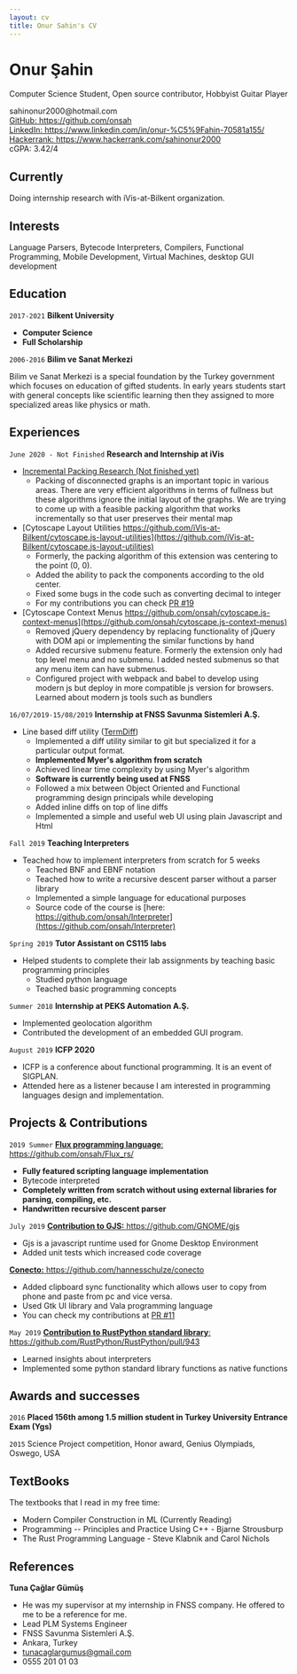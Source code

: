```yaml
---
layout: cv
title: Onur Sahin's CV
---
```

# Onur Şahin
Computer Science Student, Open source contributor, Hobbyist Guitar Player

<div id="webaddress">
<t> sahinonur2000@hotmail.com</t> 
<br/> <a href="https://github.com/onsah">GitHub: https://github.com/onsah</a>
<br/> <a href="https://www.linkedin.com/in/onur-%C5%9Fahin-70581a155/"> LinkedIn: https://www.linkedin.com/in/onur-%C5%9Fahin-70581a155/</a>
<br/> <a href="https://www.hackerrank.com/sahinonur2000"> Hackerrank: https://www.hackerrank.com/sahinonur2000</a>
<div> cGPA: 3.42/4 </div>
</div>


## Currently

Doing internship research with iVis-at-Bilkent organization.


## Interests

Language Parsers, Bytecode Interpreters, Compilers, Functional Programming, Mobile Development, Virtual Machines, desktop GUI development

## Education

`2017-2021`
__Bilkent University__
- __Computer Science__
- __Full Scholarship__

`2006-2016`
__Bilim ve Sanat Merkezi__

Bilim ve Sanat Merkezi is a special foundation by the Turkey government which focuses on education of gifted students. In early years students start with general concepts like scientific learning then they assigned to more specialized areas like physics or math.

## Experiences

`June 2020 - Not Finished`
__Research and Internship at iVis__
- [Incremental Packing Research (Not finished yet)]()
  - Packing of disconnected graphs is an important topic in various areas. There are very efficient algorithms in terms of fullness but these algorithms ignore the initial layout of the graphs. We are trying to come up with a feasible packing algorithm that works incrementally so that user preserves their mental map
- [Cytoscape Layout Utilities https://github.com/iVis-at-Bilkent/cytoscape.js-layout-utilities](https://github.com/iVis-at-Bilkent/cytoscape.js-layout-utilities)
  - Formerly, the packing algorithm of this extension was centering to the point (0, 0).
  - Added the ability to pack the components according to the old center.
  - Fixed some bugs in the code such as converting decimal to integer
  - For my contributions you can check [PR #19](https://github.com/iVis-at-Bilkent/cytoscape.js-layout-utilities/pull/19)
- [Cytoscape Context Menus https://github.com/onsah/cytoscape.js-context-menus](https://github.com/onsah/cytoscape.js-context-menus)
  - Removed jQuery dependency by replacing functionality of jQuery with DOM api or implementing the similar functions by hand
  - Added recursive submenu feature. Formerly the extension only had top level menu and no submenu. I added nested submenus so that any menu item can have submenus.
  - Configured project with webpack and babel to develop using modern js but deploy in more compatible js version for browsers. Learned about modern js tools such as bundlers

`16/07/2019-15/08/2019`
__Internship at FNSS Savunma Sistemleri A.Ş.__
- Line based diff utility (<a href="">TermDiff</a>)
    - Implemented a diff utility similar to git but specialized it for a particular output format.
    - __Implemented Myer's algorithm from scratch__
    - Achieved linear time complexity by using Myer's algorithm
    - __Software is currently being used at FNSS__
    - Followed a mix between Object Oriented and Functional programming design principals while developing
    - Added inline diffs on top of line diffs 
    - Implemented a simple and useful web UI using plain Javascript and Html

`Fall 2019`
__Teaching Interpreters__
- Teached how to implement interpreters from scratch for 5 weeks
    - Teached BNF and EBNF notation
    - Teached how to write a recursive descent parser without a parser library
    - Implemented a simple language for educational purposes
    - Source code of the course is [here: https://github.com/onsah/Interpreter](https://github.com/onsah/Interpreter)

`Spring 2019`
__Tutor Assistant on CS115 labs__
- Helped students to complete their lab assignments by teaching basic programming principles
    - Studied python language
    - Teached basic programming concepts

`Summer 2018`
__Internship at PEKS Automation A.Ş.__
- Implemented geolocation algorithm
- Contributed the development of an embedded GUI program.

`August 2019`
__ICFP 2020__
- ICFP is a conference about functional programming. It is an event of SIGPLAN.
- Attended here as a listener because I am interested in programming languages design and implementation.

## Projects & Contributions

`2019 Summer`
<a href="https://github.com/onsah/Flux_rs/">__Flux programming language__: https://github.com/onsah/Flux_rs/</a> 
- __Fully featured scripting language implementation__
- Bytecode interpreted
- __Completely written from scratch without using external libraries for parsing, compiling, etc.__
- __Handwritten recursive descent parser__

`July 2019`
<a href="https://github.com/GNOME/gjs">__Contribution to GJS:__ https://github.com/GNOME/gjs</a>
- Gjs is a javascript runtime used for Gnome Desktop Environment
- Added unit tests which increased code coverage

<a href="https://github.com/hannesschulze/conecto">__Conecto:__ https://github.com/hannesschulze/conecto</a>
- Added clipboard sync functionality which allows user to copy from phone and paste from pc and vice versa.
- Used Gtk UI library and Vala programming language
- You can check my contributions at [PR #11](https://github.com/hannesschulze/conecto/pull/11)

`May 2019`
<a href="https://github.com/RustPython/RustPython/pull/943">__Contribution to RustPython standard library__: https://github.com/RustPython/RustPython/pull/943</a>
- Learned insights about interpreters
- Implemented some python standard library functions as native functions

## Awards and successes

`2016`
__Placed 156th among 1.5 million student in Turkey University Entrance Exam (Ygs)__

`2015`
Science Project competition, Honor award, Genius Olympiads, Oswego, USA

## TextBooks
The textbooks that I read in my free time:
- Modern Compiler Construction in ML (Currently Reading)
- Programming -- Principles and Practice Using C++ - Bjarne Strousburp
- The Rust Programming Language - Steve Klabnik and Carol Nichols

## References

__Tuna Çağlar Gümüş__
- He was my supervisor at my internship in FNSS company. He offered to me to be a reference for me.
- Lead PLM Systems Engineer
- FNSS Savunma Sistemleri A.Ş.
- Ankara, Turkey
- tunacaglargumus@gmail.com
- 0555 201 01 03



<!-- ### Footer

Last updated: May 2013 -->



